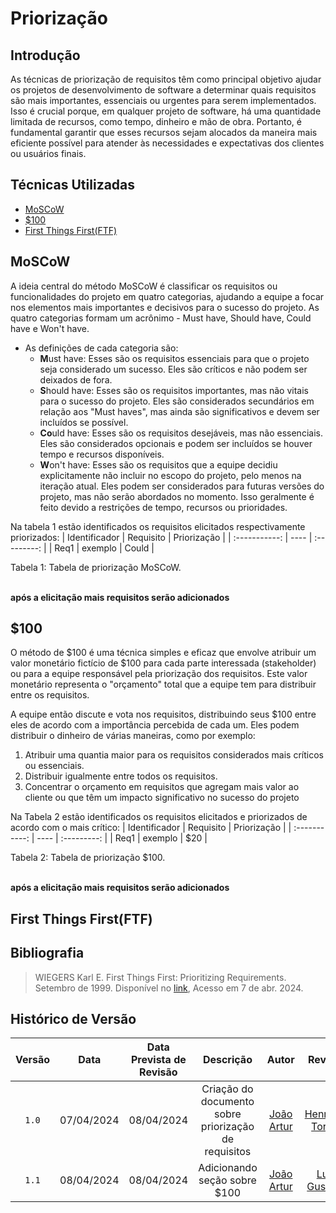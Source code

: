 # Priorização

## <a>Introdução</a>

As técnicas de priorização de requisitos têm como principal objetivo ajudar os projetos de desenvolvimento de software a determinar quais requisitos são mais importantes, essenciais ou urgentes para serem implementados. Isso é crucial porque, em qualquer projeto de software, há uma quantidade limitada de recursos, como tempo, dinheiro e mão de obra. Portanto, é fundamental garantir que esses recursos sejam alocados da maneira mais eficiente possível para atender às necessidades e expectativas dos clientes ou usuários finais.

## <a>Técnicas Utilizadas</a>

- [MoSCoW](#moscow)
- [$100](#100)
- [First Things First(FTF)](#first-things-firstftf)

## <a>MoSCoW</a>

A ideia central do método MoSCoW é classificar os requisitos ou funcionalidades do projeto em quatro categorias, ajudando a equipe a focar nos elementos mais importantes e decisivos para o sucesso do projeto. As quatro categorias formam um acrônimo - Must have, Should have, Could have e Won't have.

- As definições de cada categoria são:
    - **M**ust have: Esses são os requisitos essenciais para que o projeto seja considerado um sucesso. Eles são críticos e não podem ser deixados de fora.
    - **S**hould have: Esses são os requisitos importantes, mas não vitais para o sucesso do projeto. Eles são considerados secundários em relação aos "Must haves", mas ainda são significativos e devem ser incluídos se possível.
    - **Co**uld have: Esses são os requisitos desejáveis, mas não essenciais. Eles são considerados opcionais e podem ser incluídos se houver tempo e recursos disponíveis. 
    - **W**on't have: Esses são os requisitos que a equipe decidiu explicitamente não incluir no escopo do projeto, pelo menos na iteração atual. Eles podem ser considerados para futuras versões do projeto, mas não serão abordados no momento. Isso geralmente é feito devido a restrições de tempo, recursos ou prioridades.

Na tabela 1 estão identificados os requisitos elicitados respectivamente priorizados:
| Identificador | Requisito | Priorização |
| :-----------: | ---- | :---------: |
|     Req1    | exemplo  |  Could  |

<figcaption>Tabela 1: Tabela de priorização MoSCoW.</figcaption>
</br>

**após a elicitação mais requisitos serão adicionados**

## <a>$100</a>

O método de $100 é uma técnica simples e eficaz que envolve atribuir um valor monetário fictício de $100 para cada parte interessada (stakeholder) ou para a equipe responsável pela priorização dos requisitos. Este valor monetário representa o "orçamento" total que a equipe tem para distribuir entre os requisitos.

A equipe então discute e vota nos requisitos, distribuindo seus $100 entre eles de acordo com a importância percebida de cada um. Eles podem distribuir o dinheiro de várias maneiras, como por exemplo:

1. Atribuir uma quantia maior para os requisitos considerados mais críticos ou essenciais.
2. Distribuir igualmente entre todos os requisitos.
3. Concentrar o orçamento em requisitos que agregam mais valor ao cliente ou que têm um impacto significativo no sucesso do projeto

Na Tabela 2 estão identificados os requisitos elicitados e priorizados de acordo com o mais crítico:
| Identificador | Requisito | Priorização |
| :-----------: | ---- | :---------: |
|     Req1    | exemplo  |  $20  |

<figcaption>Tabela 2: Tabela de priorização $100.</figcaption>
</br>

**após a elicitação mais requisitos serão adicionados**

## <a>First Things First(FTF)</a>

## <a>Bibliografia</a>

> WIEGERS Karl E. First Things First: Prioritizing Requirements. Setembro de 1999. Disponível no [link](https://www.processimpact.com/articles/prioritizing.pdf), Acesso em 7 de abr. 2024.

## <a>Histórico de Versão</a>
|Versão|Data|Data Prevista de Revisão|Descrição|Autor|Revisor|
| :------: | :----------: |:-----------: | :-----------: | :---------: |:---------: |
|`1.0`|07/04/2024|08/04/2024| Criação do documento sobre priorização de requisitos | [João Artur](https://github.com/joao-artl)|[Henrique Torres](https://github.com/henriqtorresl)|
|`1.1`|08/04/2024|08/04/2024| Adicionando seção sobre $100 | [João Artur](https://github.com/joao-artl)|[Luiz Gustavo](https://github.com/LuizGust4vo)|